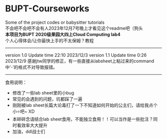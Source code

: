 # BUPT-Courseworks
Some of the project codes or babysitter tutorials<br>
不会吧不会吧不会有人2023年12月7号晚上才看见这个readme吧（狗头<br>
**本项目为BUPT 2020级果园大四上Cloud Computing lab4** <br>
个人心得体会/让你最快上手的不太保姆？教程<br>
***
version 1.0 Update time 22:10 2023/12/3
version 1.1 Update time 0:26 2023/12/9 感谢jtw同学的修正，有一些直接从labsheet上粘过来的command中‘-’的格式不对导致报错。
***
食用说明：
* 修改了一些lab sheet里的小bug
* 常见的会遇到的问题，坑都踩了一遍
* 刚刚被lab sheet长篇大论毒打了一下不知道如何开始的公主们，请给我点个小⭐吧~ XD
* 本碎碎念请结合lab sheet食用，不能独立食用！！可以当作是一些批注？同时看效率大大提升
* 加油，ddl战士们
